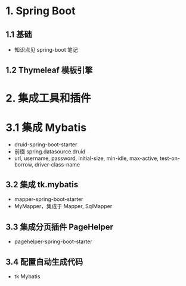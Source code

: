 
# 1. Spring Boot

## 1.1 基础

- 知识点见  spring-boot 笔记

## 1.2 Thymeleaf 模板引擎


# 2. 集成工具和插件

# 3.1 集成 Mybatis

- druid-spring-boot-starter
- 前缀 spring.datasource.druid
- url, username, password, initial-size, min-idle, max-active, test-on-borrow, driver-class-name

## 3.2 集成 tk.mybatis

- mapper-spring-boot-starter
- MyMapper，集成于 Mapper, SqlMapper

## 3.3 集成分页插件 PageHelper

- pagehelper-spring-boot-starter

## 3.4 配置自动生成代码

- tk Mybatis